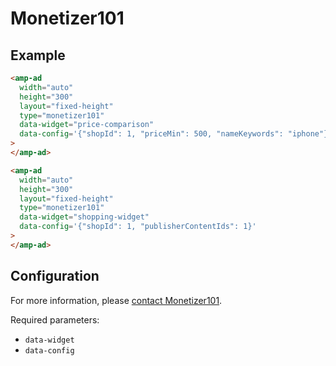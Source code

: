 <!---
Copyright 2016 The AMP HTML Authors. All Rights Reserved.

Licensed under the Apache License, Version 2.0 (the "License");
you may not use this file except in compliance with the License.
You may obtain a copy of the License at

      http://www.apache.org/licenses/LICENSE-2.0

Unless required by applicable law or agreed to in writing, software
distributed under the License is distributed on an "AS-IS" BASIS,
WITHOUT WARRANTIES OR CONDITIONS OF ANY KIND, either express or implied.
See the License for the specific language governing permissions and
limitations under the License.
-->

# Monetizer101

## Example

```html
<amp-ad
  width="auto"
  height="300"
  layout="fixed-height"
  type="monetizer101"
  data-widget="price-comparison"
  data-config='{"shopId": 1, "priceMin": 500, "nameKeywords": "iphone"}'
>
</amp-ad>

<amp-ad
  width="auto"
  height="300"
  layout="fixed-height"
  type="monetizer101"
  data-widget="shopping-widget"
  data-config='{"shopId": 1, "publisherContentIds": 1}'
>
</amp-ad>
```

## Configuration

For more information, please [contact Monetizer101](http://monetizer101.com/apply-now/).

Required parameters:

- `data-widget`
- `data-config`
